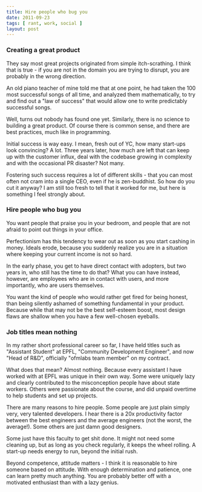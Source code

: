 ```yaml
---
title: Hire people who bug you
date: 2011-09-23
tags: [ rant, work, social ]
layout: post
---
```


### Creating a great product

They say most great projects originated from simple itch-scrathing. I think that is true - if
you are not in the domain you are trying to disrupt, you are probably in the wrong direction.

An old piano teacher of mine told me that at one point, he had taken the 100 most successful songs
of all time, and analyzed them mathematically, to try and find out a "law of success" that would
allow one to write predictably successful songs.

Well, turns out nobody has found one yet. Similarly, there is no science to building a great product.
Of course there is common sense, and there are best practices, much like in programming.

Initial success is way easy. I mean, fresh out of YC, how many start-ups look convincing? A lot.
Three years later, how much are left that can keep up with the customer influx, deal with the codebase growing
in complexity and with the occasional PR disaster? Not many.

Fostering such success requires a lot of different skills - that you can most often not cram into
a single CEO, even if he is zen-buddhist. So how do you cut it anyway? I am still too fresh to tell
that it worked for me, but here is something I feel strongly about.

### Hire people who bug you

You want people that praise you in your bedroom, and people that are not afraid to point out things
in your office.

Perfectionism has this tendency to wear out as soon as you start cashing in money. Ideals erode,
because you suddenly realize you are in a situation where keeping your current income is not so hard.

In the early phase, you get to have direct contact with adopters, but two years in, who still has
the time to do that? What you can have instead, however, are employees who are in contact with users,
and more importantly, who are users themselves.

You want the kind of people who would rather get fired for being honest, than being silently ashamed
of something fundamental in your product. Because while that may not be the best self-esteem boost,
most design flaws are shallow when you have a few well-chosen eyeballs.

### Job titles mean nothing

In my rather short professional career so far, I have held titles such as "Assistant Student" at EPFL,
"Community Development Engineer", and now "Head of R&D", officially "ofmlabs team member" on my contract.

What does that mean? Almost nothing. Because every assistant I have worked with at EPFL was unique in
their own way. Some were uniquely lazy and clearly contributed to the misconception people have about
state workers. Others were passionate about the course, and did unpaid overtime to help students and
set up projects.

There are many reasons to hire people. Some people are just plain simply very, very talented developers.
I hear there is a 20x productivity factor between the best engineers and the average engineers (not the
worst, the average!). Some others are just damn good designers.

Some just have this faculty to get shit done. It might not need some cleaning up, but as long as you
check regularly, it keeps the wheel rolling. A start-up needs energy to run, beyond the initial rush.

Beyond competence, attitude matters - I think it is reasonable to hire someone based on attitude. With
enough determination and patience, one can learn pretty much anything. You are probably better off with
a motivated enthusiast than with a lazy genius.

